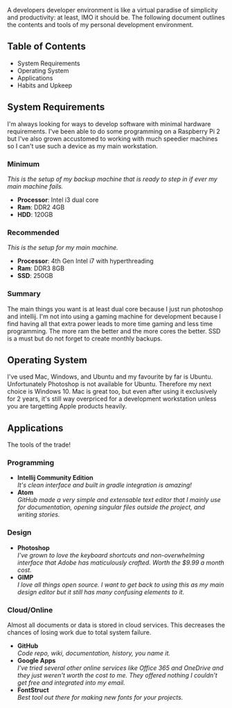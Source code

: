 A developers developer environment is like a virtual paradise of simplicity and productivity: at least, IMO it should be. 
The following document outlines the contents and tools of my personal development environment.

## Table of Contents
- System Requirements
- Operating System
- Applications
- Habits and Upkeep

## System Requirements
I'm always looking for ways to develop software with minimal hardware requirements. I've been able to do some programming on a Raspberry Pi 2 but I've also grown accustomed to working with much speedier machines so I can't use such a device as my main workstation.

### Minimum
*This is the setup of my backup machine that is ready to step in if ever my main machine fails.*
- **Processor**: Intel i3 dual core
- **Ram**: DDR2 4GB
- **HDD**: 120GB

### Recommended
*This is the setup for my main machine.*
- **Processor**: 4th Gen Intel i7 with hyperthreading
- **Ram**: DDR3 8GB
- **SSD**: 250GB

### Summary
The main things you want is at least dual core because I just run photoshop and intellij. I'm not into using a gaming machine for development because I find having all that extra power leads to more time gaming and less time programming. The more ram the better and the more cores the better. SSD is a must but do not forget to create monthly backups.

## Operating System
I've used Mac, Windows, and Ubuntu and my favourite by far is Ubuntu. Unfortunately Photoshop is not available for Ubuntu. Therefore my next choice is Windows 10. Mac is great too, but even after using it exclusively for 2 years, it's still way overpriced for a development workstation unless you are targetting Apple products heavily. 

## Applications
The tools of the trade!

### Programming
- **Intellij Community Edition** <br />
  *It's clean interface and built in gradle integration is amazing!*
- **Atom** <br />
  *GitHub made a very simple and extensable text editor that I mainly use for documentation, opening singular files outside the project, and writing stories.*

### Design
- **Photoshop** <br />
  *I've grown to love the keyboard shortcuts and non-overwhelming interface that Adobe has maticulously crafted. Worth the $9.99 a month cost.*
- **GIMP** <br />
  *I love all things open source. I want to get back to using this as my main design editor but it still has many confusing elements to it.*

### Cloud/Online
Almost all documents or data is stored in cloud services. This decreases the chances of losing work due to total system failure. 

- **GitHub** <br />
  *Code repo, wiki, documentation, history, you name it.*
- **Google Apps** <br />
  *I've tried several other online services like Office 365 and OneDrive and they just weren't worth the cost to me. They offered nothing I couldn't get free and integrated into my email.*
- **FontStruct** <br />
  *Best tool out there for making new fonts for your projects.*


